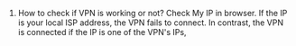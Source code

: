 1. How to check if VPN is working or not?
  Check My IP in browser. If the IP is your local ISP address, the VPN fails to connect. In contrast, the VPN is connected if the IP is one of the VPN's IPs,          

